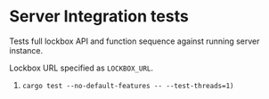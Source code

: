 # Server Integration tests

Tests full lockbox API and function sequence against running server instance. 

Lockbox URL specified as `LOCKBOX_URL`. 

1. ```cargo test --no-default-features -- --test-threads=1)```
